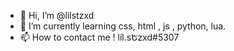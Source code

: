- 👋 Hi, I’m @lilstzxd
- 🌱 I’m currently learning css, html , js , python, lua. 
- 📫 How to contact me ! líl.sԵzxd#5307

<!---
lilstzxd/lilstzxd is a ✨ special ✨ repository because its `README.md` (this file) appears on your GitHub profile.
You can click the Preview link to take a look at your changes.
--->
